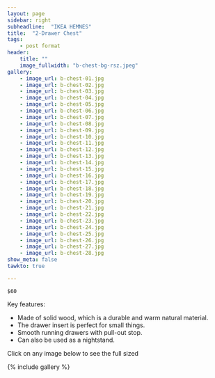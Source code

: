 ```yaml
---
layout: page
sidebar: right
subheadline:  "IKEA HEMNES"
title:  "2-Drawer Chest"
tags:
    - post format
header:
    title: ""
    image_fullwidth: "b-chest-bg-rsz.jpeg"
gallery:
    - image_url: b-chest-01.jpg
    - image_url: b-chest-02.jpg
    - image_url: b-chest-03.jpg
    - image_url: b-chest-04.jpg
    - image_url: b-chest-05.jpg
    - image_url: b-chest-06.jpg
    - image_url: b-chest-07.jpg
    - image_url: b-chest-08.jpg
    - image_url: b-chest-09.jpg
    - image_url: b-chest-10.jpg
    - image_url: b-chest-11.jpg
    - image_url: b-chest-12.jpg
    - image_url: b-chest-13.jpg
    - image_url: b-chest-14.jpg
    - image_url: b-chest-15.jpg
    - image_url: b-chest-16.jpg
    - image_url: b-chest-17.jpg
    - image_url: b-chest-18.jpg
    - image_url: b-chest-19.jpg
    - image_url: b-chest-20.jpg
    - image_url: b-chest-21.jpg
    - image_url: b-chest-22.jpg
    - image_url: b-chest-23.jpg
    - image_url: b-chest-24.jpg
    - image_url: b-chest-25.jpg
    - image_url: b-chest-26.jpg
    - image_url: b-chest-27.jpg
    - image_url: b-chest-28.jpg
show_meta: false
tawkto: true

---
```

`$60`

Key features:

- Made of solid wood, which is a durable and warm natural material.
- The drawer insert is perfect for small things.
- Smooth running drawers with pull-out stop.
- Can also be used as a nightstand.


<p>Click on any image below to see the full sized </p>

{% include gallery %}

